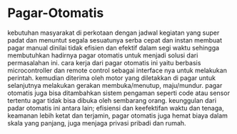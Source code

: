 # Pagar-Otomatis
kebutuhan masyarakat di perkotaan dengan jadwal kegiatan yang super padat dan menuntut segala sesuatunya serba cepat dan instan membuat pagar manual dinilai tidak efisien dan efektif dalam segi waktu sehingga membutuhkan hadirnya pagar otomatis untuk menjadi solusi dari permasalahan ini.
cara kerja dari pagar otomatis ini yaitu berbasis microcontroller dan remote control sebagai interface nya untuk melakukan perintah. kemudian diterima oleh motor yang diletakkan di pagar untuk selanjutnya melakukan gerakan membuka/menutup, maju/mundur. pagar otomatis juga bisa ditambahkan sistem pengaman seperti code atau sensor tertentu agar tidak bisa dibuka oleh sembarang orang.
keunggulan dari padar otomatis ini antara lain; efisiensi dan keefektifan waktu dan tenaga, keamanan lebih ketat dan terjamin, pagar otomatis juga hemat biaya dalam skala yang panjang, juga menjaga privasi pribadi dan rumah.

